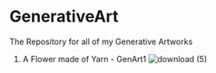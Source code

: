 # GenerativeArt
The Repository for all of my Generative Artworks
1. A Flower made of Yarn - GenArt1
![download (5)](https://user-images.githubusercontent.com/80179729/126910045-ce609410-8e48-4e6c-bddc-917436150f10.png)
